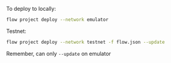 To deploy to locally:
``` bash
flow project deploy --network emulator
```
Testnet:
``` bash
flow project deploy --network testnet -f flow.json --update
```
Remember, can only `--update` on emulator